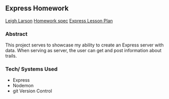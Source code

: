 ## Express Homework

[Leigh Larson](https://github.com/leighlars) 
[Homework spec](https://gist.github.com/cbdallavalle/83287a763b8c178d4dfd5d9ea03d981c)
[Express Lesson Plan](https://frontend.turing.io/lessons/module-3/express.html)

### Abstract
This project serves to showcase my ability to create an Express server with data. 
When serving as server, the user can get and post information about trails. 

### Tech/ Systems Used
- Express
- Nodemon
- git Version Control
